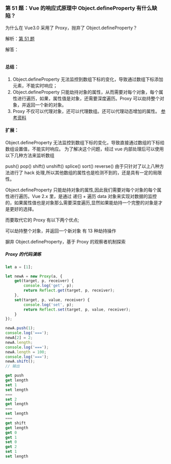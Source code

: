 ### 第 51 题：Vue 的响应式原理中 Object.defineProperty 有什么缺陷？

为什么在 Vue3.0 采用了 Proxy，抛弃了 Object.defineProperty？

解析：[第 51 题](https://github.com/Advanced-Frontend/Daily-Interview-Question/issues/90)

解答：

```javascript

```

#### 总结：

1. Object.defineProperty 无法监控到数组下标的变化，导致通过数组下标添加元素，不能实时响应；
2. Object.defineProperty 只能劫持对象的属性，从而需要对每个对象，每个属性进行遍历，如果，属性值是对象，还需要深度遍历。Proxy 可以劫持整个对象，并返回一个新的对象。
3. Proxy 不仅可以代理对象，还可以代理数组。还可以代理动态增加的属性。
   [参考资料](https://zhuanlan.zhihu.com/p/35080324)

#### 扩展：

Object.defineProperty 无法监控到数组下标的变化，导致直接通过数组的下标给数组设置值，不能实时响应。 为了解决这个问题，经过 vue 内部处理后可以使用以下几种方法来监听数组

push()
pop()
shift()
unshift()
splice()
sort()
reverse()
由于只针对了以上八种方法进行了 hack 处理,所以其他数组的属性也是检测不到的，还是具有一定的局限性。

Object.defineProperty 只能劫持对象的属性,因此我们需要对每个对象的每个属性进行遍历。Vue 2.x 里，是通过 递归 + 遍历 data 对象来实现对数据的监控的，如果属性值也是对象那么需要深度遍历,显然如果能劫持一个完整的对象是才是更好的选择。

而要取代它的 Proxy 有以下两个优点;

可以劫持整个对象，并返回一个新对象
有 13 种劫持操作

摒弃 Object.defineProperty，基于 Proxy 的观察者机制探索

##### Proxy 的代码演练

```js
let a = [1];

let newA = new Proxy(a, {
    get(target, p, receiver) {
        console.log('get', p);
        return Reflect.get(target, p, receiver);
    },
    set(target, p, value, receiver) {
        console.log('set', p);
        return Reflect.set(target, p, value, receiver);
    }
});

newA.push(1);
console.log('===');
newA[2] = 2;
newA.length;
console.log('===');
newA.length = 100;
console.log('===');
newA.shift();
// 输出

get push
get length
set 1
set length
===
set 2
get length
===
set length
===
get shift
get length
get 0
get 1
set 0
get 2
set 1
set length

```
